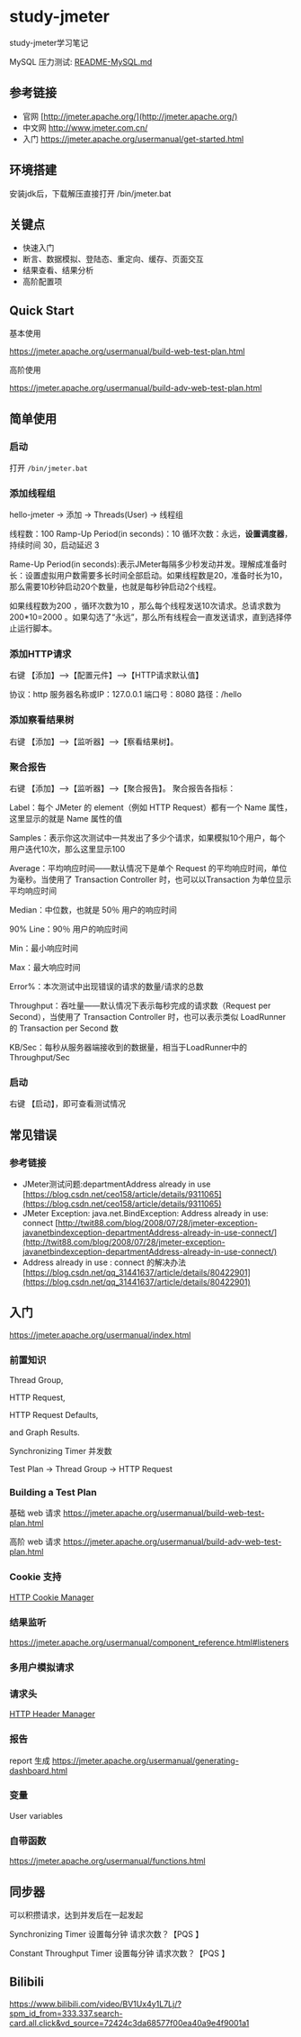 # study-jmeter #
study-jmeter学习笔记

MySQL 压力测试:  [README-MySQL.md](README-MySQL.md)

## 参考链接 ##
- 官网 [http://jmeter.apache.org/](http://jmeter.apache.org/)
- 中文网 http://www.jmeter.com.cn/
- 入门 https://jmeter.apache.org/usermanual/get-started.html

## 环境搭建 ##
安装jdk后，下载解压直接打开 /bin/jmeter.bat

## 关键点

- 快速入门
- 断言、数据模拟、登陆态、重定向、缓存、页面交互
- 结果查看、结果分析
- 高阶配置项

## Quick Start

基本使用

https://jmeter.apache.org/usermanual/build-web-test-plan.html

高阶使用

https://jmeter.apache.org/usermanual/build-adv-web-test-plan.html



## 简单使用 ##

### 启动 ###
打开 `/bin/jmeter.bat`

### 添加线程组 ###
hello-jmeter -> 添加 -> Threads(User) -> 线程组

线程数：100
Ramp-Up Period(in seconds)：10
循环次数：永远，**设置调度器**，持续时间 30，启动延迟 3

Rame-Up Period(in seconds):表示JMeter每隔多少秒发动并发。理解成准备时长：设置虚拟用户数需要多长时间全部启动。如果线程数是20，准备时长为10，那么需要10秒钟启动20个数量，也就是每秒钟启动2个线程。

如果线程数为200 ，循环次数为10 ，那么每个线程发送10次请求。总请求数为200*10=2000 。如果勾选了“永远”，那么所有线程会一直发送请求，直到选择停止运行脚本。

### 添加HTTP请求 ###
右键 【添加】-->【配置元件】-->【HTTP请求默认值】

协议：http
服务器名称或IP：127.0.0.1
端口号：8080
路径：/hello

### 添加察看结果树 ###
右键 【添加】-->【监听器】-->【察看结果树】。

### 聚合报告 ###
右键 【添加】-->【监听器】-->【聚合报告】。
聚合报告各指标：

Label：每个 JMeter 的 element（例如 HTTP Request）都有一个 Name 属性，这里显示的就是 Name 属性的值

Samples：表示你这次测试中一共发出了多少个请求，如果模拟10个用户，每个用户迭代10次，那么这里显示100

Average：平均响应时间——默认情况下是单个 Request 的平均响应时间，单位为毫秒。当使用了 Transaction Controller 时，也可以以Transaction 为单位显示平均响应时间

Median：中位数，也就是 50％ 用户的响应时间

90% Line：90％ 用户的响应时间

Min：最小响应时间

Max：最大响应时间

Error%：本次测试中出现错误的请求的数量/请求的总数

Throughput：吞吐量——默认情况下表示每秒完成的请求数（Request per Second），当使用了 Transaction Controller 时，也可以表示类似 LoadRunner 的 Transaction per Second 数

KB/Sec：每秒从服务器端接收到的数据量，相当于LoadRunner中的Throughput/Sec

### 启动 ###
右键 【启动】，即可查看测试情况

## 常见错误 ##

### 参考链接 ###
- JMeter测试问题:departmentAddress already in use [https://blog.csdn.net/ceo158/article/details/9311065](https://blog.csdn.net/ceo158/article/details/9311065)
- JMeter Exception: java.net.BindException: Address already in use: connect [http://twit88.com/blog/2008/07/28/jmeter-exception-javanetbindexception-departmentAddress-already-in-use-connect/](http://twit88.com/blog/2008/07/28/jmeter-exception-javanetbindexception-departmentAddress-already-in-use-connect/)
- Address already in use : connect 的解决办法 [https://blog.csdn.net/qq_31441637/article/details/80422901](https://blog.csdn.net/qq_31441637/article/details/80422901)



## 入门

https://jmeter.apache.org/usermanual/index.html



### 前置知识 

Thread Group, 

HTTP Request, 

HTTP Request Defaults, 

and Graph Results.

Synchronizing Timer 并发数

Test Plan -> Thread Group -> HTTP Request

### Building a Test Plan

基础 web 请求 https://jmeter.apache.org/usermanual/build-web-test-plan.html

高阶 web 请求  https://jmeter.apache.org/usermanual/build-adv-web-test-plan.html



### Cookie 支持

 [HTTP Cookie Manager](https://jmeter.apache.org/usermanual/component_reference.html#HTTP_Cookie_Manager) 



### 结果监听

https://jmeter.apache.org/usermanual/component_reference.html#listeners



### 多用户模拟请求



### 请求头

[HTTP Header Manager](https://jmeter.apache.org/usermanual/component_reference.html#HTTP_Header_Manager) 



### 报告

report 生成 https://jmeter.apache.org/usermanual/generating-dashboard.html



### 变量

User variables



### 自带函数

https://jmeter.apache.org/usermanual/functions.html



## 同步器

可以积攒请求，达到并发后在一起发起

Synchronizing Timer 设置每分钟 请求次数？【PQS 】

Constant Throughput Timer 设置每分钟 请求次数？【PQS 】

## Bilibili

https://www.bilibili.com/video/BV1Ux4y1L7Lj/?spm_id_from=333.337.search-card.all.click&vd_source=72424c3da68577f00ea40a9e4f9001a1